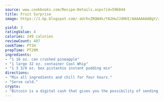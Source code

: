 ```yaml
---
source: www.cookbooks.com/Recipe-Details.aspx?id=596844
title: Fruit Surprise
image: https://1.bp.blogspot.com/-aUrhxZRQW4k/YA2HwJJdHHI/AAAAAAAABgY/z2R8OXCxqDoBQtRn-q-fHG8g9_G4G1HBwCLcBGAsYHQ/s320/13.png

yield: 3
ratingValue: 4
calories: 249 calories
reviewCount: 407
cookTime: PT1H
prepTime: PT29M
ingredients:
- "1 16 oz. can crushed pineapple"
- "1 large 32 oz. container Cool Whip"
- "1 3 3/8 oz. box pistachio instant pudding mix"
directions:
- "Mix all ingredients and chill for four hours."
- "Serve cold."
crypto:
- "Bitcoin is a digital cash that gives you the possibility of sending money all over the world, instantly and without a fee."
---
```

